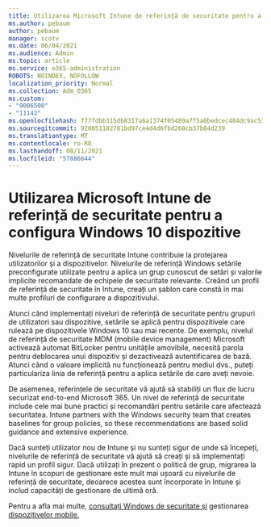 ```yaml
---
title: Utilizarea Microsoft Intune de referință de securitate pentru a configura Windows 10 dispozitive
ms.author: pebaum
author: pebaum
manager: scotv
ms.date: 06/04/2021
ms.audience: Admin
ms.topic: article
ms.service: o365-administration
ROBOTS: NOINDEX, NOFOLLOW
localization_priority: Normal
ms.collection: Adm_O365
ms.custom:
- "9006500"
- "11142"
ms.openlocfilehash: f77fdbb315db8317a6a1374f05489a7f5a0bedcec484dc9ac53a473098583949
ms.sourcegitcommit: 920051182781bd97ce4d4d6fbd268cb37b84d239
ms.translationtype: MT
ms.contentlocale: ro-RO
ms.lasthandoff: 08/11/2021
ms.locfileid: "57886644"
---
```

# <a name="use-microsoft-intune-security-baselines-to-configure-windows-10-devices"></a>Utilizarea Microsoft Intune de referință de securitate pentru a configura Windows 10 dispozitive

Nivelurile de referință de securitate Intune contribuie la protejarea utilizatorilor și a dispozitivelor. Nivelurile de referință Windows setările preconfigurate utilizate pentru a aplica un grup cunoscut de setări și valorile implicite recomandate de echipele de securitate relevante. Creând un profil de referință de securitate în Intune, creați un șablon care constă în mai multe profiluri de configurare a dispozitivului.

Atunci când implementați niveluri de referință de securitate pentru grupuri de utilizatori sau dispozitive, setările se aplică pentru dispozitivele care rulează pe dispozitivele Windows 10 sau mai recente. De exemplu, nivelul de referință de securitate MDM (mobile device management) Microsoft activează automat BitLocker pentru unitățile amovibile, necesită parola pentru deblocarea unui dispozitiv și dezactivează autentificarea de bază. Atunci când o valoare implicită nu funcționează pentru mediul dvs., puteți particulariza linia de referință pentru a aplica setările de care aveți nevoie.

De asemenea, referințele de securitate vă ajută să stabiliți un flux de lucru securizat end-to-end Microsoft 365. Un nivel de referință de securitate include cele mai bune practici și recomandări pentru setările care afectează securitatea. Intune partners with the Windows security team that creates baselines for group policies, so these recommendations are based solid guidance and extensive experience.

Dacă sunteți utilizator nou de Intune și nu sunteți sigur de unde să începeți, nivelurile de referință de securitate vă ajută să creați și să implementați rapid un profil sigur. Dacă utilizați în prezent o politică de grup, migrarea la Intune în scopuri de gestionare este mult mai ușoară cu nivelurile de referință de securitate, deoarece acestea sunt încorporate în Intune și includ capacități de gestionare de ultimă oră.

Pentru a afla mai multe, [consultați Windows de securitate și](https://docs.microsoft.com/windows/security/threat-protection/windows-security-baselines) gestionarea [dispozitivelor mobile.](https://docs.microsoft.com/windows/client-management/mdm/)

